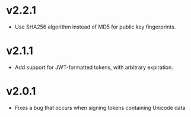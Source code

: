 # v2.2.1

* Use SHA256 algorithm instead of MD5 for public key fingerprints.

# v2.1.1

* Add support for JWT-formatted tokens, with arbitrary expiration.

# v2.0.1

* Fixes a bug that occurs when signing tokens containing Unicode data
